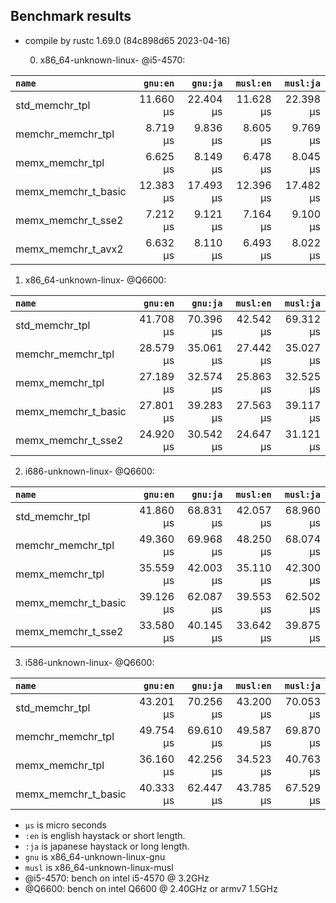 ## Benchmark results

- compile by rustc 1.69.0 (84c898d65 2023-04-16)

  0. x86_64-unknown-linux- @i5-4570:

|         `name`          |  `gnu:en`   |  `gnu:ja`   |  `musl:en`  |  `musl:ja`  |
|:------------------------|------------:|------------:|------------:|------------:|
| std_memchr_tpl          |   11.660 µs |   22.404 µs |   11.628 µs |   22.398 µs |
| memchr_memchr_tpl       |    8.719 µs |    9.836 µs |    8.605 µs |    9.769 µs |
| memx_memchr_tpl         |    6.625 µs |    8.149 µs |    6.478 µs |    8.045 µs |
| memx_memchr_t_basic     |   12.383 µs |   17.493 µs |   12.396 µs |   17.482 µs |
| memx_memchr_t_sse2      |    7.212 µs |    9.121 µs |    7.164 µs |    9.100 µs |
| memx_memchr_t_avx2      |    6.632 µs |    8.110 µs |    6.493 µs |    8.022 µs |

  1. x86_64-unknown-linux- @Q6600:

|         `name`          |  `gnu:en`   |  `gnu:ja`   |  `musl:en`  |  `musl:ja`  |
|:------------------------|------------:|------------:|------------:|------------:|
| std_memchr_tpl          |   41.708 µs |   70.396 µs |   42.542 µs |   69.312 µs |
| memchr_memchr_tpl       |   28.579 µs |   35.061 µs |   27.442 µs |   35.027 µs |
| memx_memchr_tpl         |   27.189 µs |   32.574 µs |   25.863 µs |   32.525 µs |
| memx_memchr_t_basic     |   27.801 µs |   39.283 µs |   27.563 µs |   39.117 µs |
| memx_memchr_t_sse2      |   24.920 µs |   30.542 µs |   24.647 µs |   31.121 µs |

  2. i686-unknown-linux- @Q6600:

|         `name`          |  `gnu:en`   |  `gnu:ja`   |  `musl:en`  |  `musl:ja`  |
|:------------------------|------------:|------------:|------------:|------------:|
| std_memchr_tpl          |   41.860 µs |   68.831 µs |   42.057 µs |   68.960 µs |
| memchr_memchr_tpl       |   49.360 µs |   69.968 µs |   48.250 µs |   68.074 µs |
| memx_memchr_tpl         |   35.559 µs |   42.003 µs |   35.110 µs |   42.300 µs |
| memx_memchr_t_basic     |   39.126 µs |   62.087 µs |   39.553 µs |   62.502 µs |
| memx_memchr_t_sse2      |   33.580 µs |   40.145 µs |   33.642 µs |   39.875 µs |

  3. i586-unknown-linux- @Q6600:

|         `name`          |  `gnu:en`   |  `gnu:ja`   |  `musl:en`  |  `musl:ja`  |
|:------------------------|------------:|------------:|------------:|------------:|
| std_memchr_tpl          |   43.201 µs |   70.256 µs |   43.200 µs |   70.053 µs |
| memchr_memchr_tpl       |   49.754 µs |   69.610 µs |   49.587 µs |   69.870 µs |
| memx_memchr_tpl         |   36.160 µs |   42.256 µs |   34.523 µs |   40.763 µs |
| memx_memchr_t_basic     |   40.333 µs |   62.447 µs |   43.785 µs |   67.529 µs |

- `µs` is micro seconds
- `:en` is english haystack or short length.
- `:ja` is japanese haystack or long length.
- `gnu` is x86_64-unknown-linux-gnu
- `musl` is x86_64-unknown-linux-musl
- @i5-4570: bench on intel i5-4570 @ 3.2GHz
- @Q6600: bench on intel Q6600 @ 2.40GHz or armv7 1.5GHz
